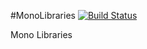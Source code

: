 #MonoLibraries [![Build Status](https://travis-ci.org/Jakosa/MonoLibraries.png?branch=master)](https://travis-ci.org/Jakosa/MonoLibraries)

Mono Libraries
